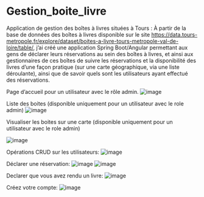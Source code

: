 # Gestion_boite_livre
Application de gestion des boîtes à livres situées à Tours :
À partir de la base de données des boîtes à livres disponible sur le site https://data.tours-metropole.fr/explore/dataset/boites-a-livre-tours-metropole-val-de-loire/table/,
j’ai créé une application Spring Boot/Angular permettant aux gens de déclarer leurs réservations au sein des boîtes à livres, et ainsi aux gestionnaires de ces boîtes de suivre les réservations et la disponibilité des livres d’une façon pratique (sur une carte géographique, via une liste déroulante), ainsi que de savoir quels sont les utilisateurs ayant effectué des réservations.

Page d’accueil pour un utilisateur avec le rôle admin.
![image](https://github.com/user-attachments/assets/b131e44d-208b-4f50-b97e-3c0ac78475f3)

Liste des boites (disponible uniquement pour un utilisateur avec le role admin)
![image](https://github.com/user-attachments/assets/d2f19f1f-9efa-4bcc-aca7-a324eceafd0a)

Visualiser les boites sur une carte (disponible uniquement pour un utilisateur avec le role admin)

![image](https://github.com/user-attachments/assets/b806aa1f-4934-4f64-aac1-4faf447598f4)

Opérations CRUD sur les utilisateurs:
![image](https://github.com/user-attachments/assets/9b934c34-f010-4d35-b3c9-b8f525be0191)


Déclarer une réservation:
![image](https://github.com/user-attachments/assets/c59581a9-76fa-4dd6-8336-73f9de1939aa)
![image](https://github.com/user-attachments/assets/d866711a-802a-4920-99d2-e4b55d05fd1c)

Declarer que vous avez rendu un livre:
![image](https://github.com/user-attachments/assets/69223b03-b106-40d7-8c20-954efe8e3ee7)

Créez votre compte:
![image](https://github.com/user-attachments/assets/43f96f18-59bb-43bd-8d9e-3f66cfc007a1)









